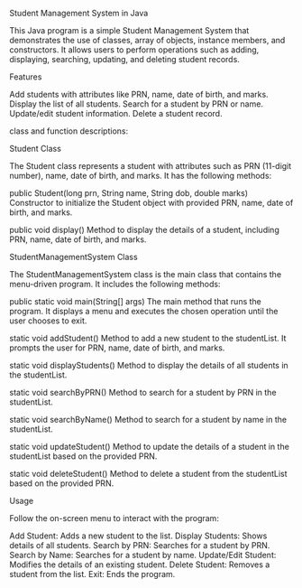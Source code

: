 Student Management System in Java

This Java program is a simple Student Management System that demonstrates the use of classes, array of objects, instance members, and constructors. It allows users to perform operations such as adding, displaying, searching, updating, and deleting student records.

Features

Add students with attributes like PRN, name, date of birth, and marks.
Display the list of all students.
Search for a student by PRN or name.
Update/edit student information.
Delete a student record.

class and function descriptions:

Student Class

The Student class represents a student with attributes such as PRN (11-digit number), name, date of birth, and marks. It has the following methods:

public Student(long prn, String name, String dob, double marks)
Constructor to initialize the Student object with provided PRN, name, date of birth, and marks.

public void display()
Method to display the details of a student, including PRN, name, date of birth, and marks.

StudentManagementSystem Class

The StudentManagementSystem class is the main class that contains the menu-driven program. It includes the following methods:

public static void main(String[] args)
The main method that runs the program. It displays a menu and executes the chosen operation until the user chooses to exit.

static void addStudent()
Method to add a new student to the studentList. It prompts the user for PRN, name, date of birth, and marks.

static void displayStudents()
Method to display the details of all students in the studentList.

static void searchByPRN()
Method to search for a student by PRN in the studentList.

static void searchByName()
Method to search for a student by name in the studentList.

static void updateStudent()
Method to update the details of a student in the studentList based on the provided PRN.

static void deleteStudent()
Method to delete a student from the studentList based on the provided PRN.

Usage

Follow the on-screen menu to interact with the program:

Add Student: Adds a new student to the list.
Display Students: Shows details of all students.
Search by PRN: Searches for a student by PRN.
Search by Name: Searches for a student by name.
Update/Edit Student: Modifies the details of an existing student.
Delete Student: Removes a student from the list.
Exit: Ends the program.
